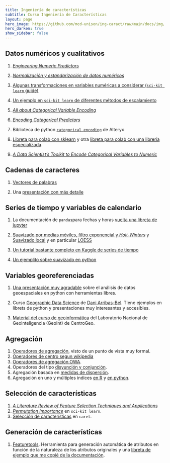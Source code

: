 ```yaml
---
title: Ingeniería de características 
subtitle: Curso Ingeniería de Características
layout: page
hero_image: https://github.com/mcd-unison/ing-caract/raw/main/docs/img/transform-banner.jpg
hero_darken: true
show_sidebar: false
---
```


## Datos numéricos y cualitativos

1. [*Engineering Numeric Predictors*](http://www.feat.engineering/engineering-numeric-predictors.html)

2. [*Normalización y estandarización de datos numéricos*](https://towardsdatascience.com/clearly-explained-what-why-and-how-of-feature-scaling-normalization-standardization-e9207042d971)

3. [Algunas transformaciones en variables numéricas a considerar (`sci-kit learn` guide)](https://scikit-learn.org/stable/modules/preprocessing.html#non-linear-transformation)

4. [Un ejemplo en `sci-kit learn` de diferentes métodos de escalamiento](https://scikit-learn.org/stable/auto_examples/preprocessing/plot_all_scaling.html#sphx-glr-auto-examples-preprocessing-plot-all-scaling-py)


5. [*All about Categorical Variable Encoding*](https://towardsdatascience.com/all-about-categorical-variable-encoding-305f3361fd02)

6. [*Encoding Categorical Predictors*](http://www.feat.engineering/encoding-categorical-predictors.html)

7. Biblioteca de python [`categorical_encoding`](https://github.com/alteryx/categorical_encoding) de Alteryx


8. [Libreta para colab con sklearn](https://github.com/mcd-unison/ing-caract/blob/main/ejemplos/tipos/python/catnum.ipynb) y otra [libreta para colab con una librería especializada](https://github.com/mcd-unison/ing-caract/blob/main/ejemplos/tipos/python/categoricos.ipynb).

9. [*A Data Scientist’s Toolkit to Encode Categorical Variables to Numeric*](https://towardsdatascience.com/a-data-scientists-toolkit-to-encode-categorical-variables-to-numeric-d17ad9fae03f)

## Cadenas de caracteres

1. [Vectores de palabras](https://github.com/mcd-unison/ing-caract/raw/main/slides/vectores-palabras.pdf) 

2. Una [presentación con más detalle](https://github.com/mcd-unison/ing-caract/raw/main/slides/modelo-cbow.pdf)


## Series de tiempo y variables de calendario

1. La documentación de `pandas`para fechas y horas [vuelta una libreta de jupyter](https://github.com/mcd-unison/ing-caract/blob/main/ejemplos/tipos/python/timestamp.ipynb)

2. [Suavizado por medias móviles, filtro exponencial y *Holt-Winters*](https://medium.com/@srv96/smoothing-techniques-for-time-series-data-91cccfd008a2) y [Suavizado local](https://en.wikipedia.org/wiki/Local_regression) y en particular [LOESS](https://towardsdatascience.com/loess-373d43b03564)

3. [Un tutorial bastante completo en Kaggle de series de tiempo](https://www.kaggle.com/code/prashant111/complete-guide-on-time-series-analysis-in-python)

4. [Un ejemplito sobre suavizado en python](https://colab.research.google.com/github/mcd-unison/ing-caract/blob/main/ejemplos/suavizado/suavizado.ipynb)

## Variables georeferenciadas

1. [Una presentación muy agradable](https://kjordahl.net/SciPy-Tutorial-2015/#1) sobre el análisis de datos geoespaciales en python con herramientas libres.
   
2. Curso [Geographic Data Science](http://darribas.org/gds16/index.html) de [Dani Arribas-Bel](http://darribas.org). Tiene ejemplos en librets de python y presentaciones muy interesantes y accesibles.
   
3. [Material del curso de geoinformática](https://centrogeo.github.io/curso-geoinformatica-2/) del Laboratorio Nacional de Geointeligencia (GeoInt) de CentroGeo.

## Agregación

1. [Operadores de agregación](https://www.researchgate.net/profile/Magda-Komornikova/publication/285874074_Aggregation_operators_Properties_classes_and_construction_methods_Aggregation_operators_New_trends_and_applications/links/57832d7f08ae69ab88286d25/Aggregation-operators-Properties-classes-and-construction-methods-Aggregation-operators-New-trends-and-applications.pdf?_sg%5B0%5D=CnLFj_rNk1q8U3VLYbtDK1L94kNI1XBzFgrPK5vsO3b2vZYql03JSzRXon5rRZ2xnPUTo8w9lF96BTbSRhU3yA.B-4ecmBWT8oVAK6Y99nPSRyycwpAtU-ptO-jIj79Pod3oNsiVVnihUGgRhY1sEszKha86uC5gaq7tEr11gqjHw&_sg%5B1%5D=hKHosvszXiBud6dou0kAvJvHqDZ36T5UN6OYxiv6Cum8NMoqA4cdFvPPKezZbEy5viaF6O1nHHpBx5UW9Q2sQOlWZ_1mDC5COCf57riDQhhD.B-4ecmBWT8oVAK6Y99nPSRyycwpAtU-ptO-jIj79Pod3oNsiVVnihUGgRhY1sEszKha86uC5gaq7tEr11gqjHw&_iepl=), visto de un punto de vista muy formal. 
2. [Operadores de centro segun wikipedia](https://en.wikipedia.org/wiki/Average)
3. [Operadores de agregación OWA](https://www.researchgate.net/publication/228553904_OWA_Operators_in_Decision_Making).
4. Operadores del tipo [disyunción y conjunción](https://en.wikipedia.org/wiki/T-norm).
5. Agregación basada en [medidas de dispersión](https://en.wikipedia.org/wiki/Statistical_dispersion). 
6. Agregación en uno y múltiples indices [en R](https://dplyr.tidyverse.org/articles/grouping.html) y [en python](https://pandas.pydata.org/docs/getting_started/intro_tutorials/06_calculate_statistics.html).

## Selección de características

1. [*A Literature Review of Feature Selection Techniques and Applications*](https://github.com/mcd-unison/ing-caract/raw/main/pdf/feature-selection-review.pdf)
2. [*Permutation Importance*](https://scikit-learn.org/stable/modules/permutation_importance.html) en `sci-kit learn`.
3. [Selección de características](https://topepo.github.io/caret/feature-selection-overview.html) en `caret`.

## Generación de características

1. [Featuretools](https://www.featuretools.com). Herramienta para generación automática de atributos en función de la naturaleza de los atributos originales y una [libreta de ejemplo que me copié de la documentación](https://colab.research.google.com/github/mcd-unison/ing-caract/blob/main/ejemplos/featuretools/NHL_Games.ipynb).



<!-- # Libros de consulta general

1. [R for Data Science](https://r4ds.had.co.nz), el libro de cabecera del *tidyverse*.

## ETL en todas partes

1. [Ploomber](https://docs.ploomber.io/en/latest/index.html) para establecer *pipelines* en Python.
   
2. Entrada de *Medium*: [How to Test Pandas ETL Data Pipeline](https://towardsdatascience.com/how-to-test-pandas-etl-data-pipeline-e49fb5dac4ce).

 -->

